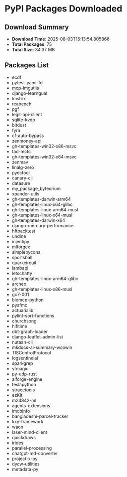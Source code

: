 # PyPI Packages Downloaded

## Download Summary
- **Download Time**: 2025-08-03T15:13:54.805866
- **Total Packages**: 75
- **Total Size**: 34.37 MB

## Packages List
- ecdf
- pytest-yaml-fei
- mcp-imgutils
- django-learngual
- lmstrix
- rcabench
- pgf
- legit-api-client
- sqlite-kvdb
- bitdust
- fyra
- cf-auto-bypass
- zenmoney-api
- gh-templates-win32-x86-msvc
- tad-mctc
- gh-templates-win32-x64-msvc
- zenmav
- linalg-zero
- pyectool
- canary-cli
- datasure
- my_package_byteorium
- xpander-utils
- gh-templates-darwin-arm64
- gh-templates-linux-x64-glibc
- gh-templates-linux-arm64-musl
- gh-templates-linux-x64-musl
- gh-templates-darwin-x64
- django-mercury-performance
- hftbacktest
- undine
- injectipy
- mlforgex
- simplepycons
- sportsball
- quarkcircuit
- lambapi
- letschatty
- gh-templates-linux-arm64-glibc
- archeo
- gh-templates-linux-x86-musl
- gc7-001
- biomcp-python
- pysfmc
- actuarialib
- pylint-sort-functions
- churchsong
- hifitime
- dbt-graph-loader
- django-leaflet-admin-list
- nutaan-cli
- mkdocs-ai-summary-wcowin
- TISControlProtocol
- logsentinelai
- sparkgrep
- ytmagic
- py-udp-rust
- aiforge-engine
- teslapython
- stracetools
- ezKit
- m24842-ml
- agents-extensions
- imdbinfo
- bangladeshi-parcel-tracker
- kxy-framework
- waon
- laser-mind-client
- quickdraws
- irides
- parallel-processing
- chatgpt-md-converter
- project-x-py
- dycw-utilities
- metadata-py
